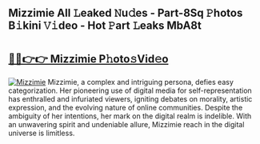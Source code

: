 ## Mizzimie All 𝙻eaked 𝙽u𝚍es - Part-8Sq 𝙿hotos B𝚒kini 𝚅𝚒deo - Hot 𝙿art 𝙻eaks MbA8t

# <h2><a href="http://ld1a0d8.urlbe.top/?page=Mizzimie">🔗🔗👉👉 Mizzimie P𝚑oto𝚜Vid𝚎o</a></h2>

[![Mizzimie](https://i.imgur.com/eBuTRDB.gif)](http://ld1a0d8.urlbe.top/?page=Mizzimie)
Mizzimie, a complex and intriguing persona, defies easy categorization. Her pioneering use of digital media for self-representation has enthralled and infuriated viewers, igniting debates on morality, artistic expression, and the evolving nature of online communities. Despite the ambiguity of her intentions, her mark on the digital realm is indelible. With an unwavering spirit and undeniable allure, Mizzimie reach in the digital universe is limitless.
